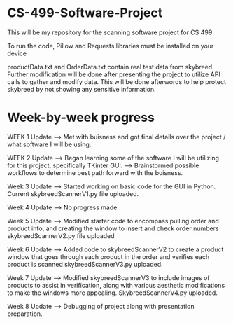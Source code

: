 # CS-499-Software-Project
This will be my repository for the scanning software project for CS 499

To run the code, Pillow and Requests libraries must be installed on your device

productData.txt and OrderData.txt contain real test data from skybreed. Further modification will be done after presenting the project to utilize API calls to gather and modify data. This will be done afterwords to help protect skybreed by not showing any sensitive information.

# Week-by-week progress
WEEK 1 Update --> Met with buisness and got final details over the project / what software I will be using. 

WEEK 2 Update --> Began learning some of the software I will be utilizing for this project, specifically TKinter GUI.
              --> Brainstormed possible workflows to determine best path forward with the buisness.

Week 3 Update --> Started working on basic code for the GUI in Python. Current skybreedScannerV1.py file uploaded.

Week 4 Update --> No progress made

Week 5 Update --> Modified starter code to encompass pulling order and product info, and creating the window to insert and check order numbers skybreedScannerV2.py file uploaded

Week 6 Update --> Added code to skybreedScannerV2 to create a product window that goes through each product in the order and verifies each product is scanned skybreedScannerV3.py uploaded.

Week 7 Update --> Modified skybreedScannerV3 to include images of products to assist in verification, along with various aesthetic modifications to make the windows more appealing. SkybreedScannerV4.py uploaded.

Week 8 Update --> Debugging of project along with presentation preparation.
